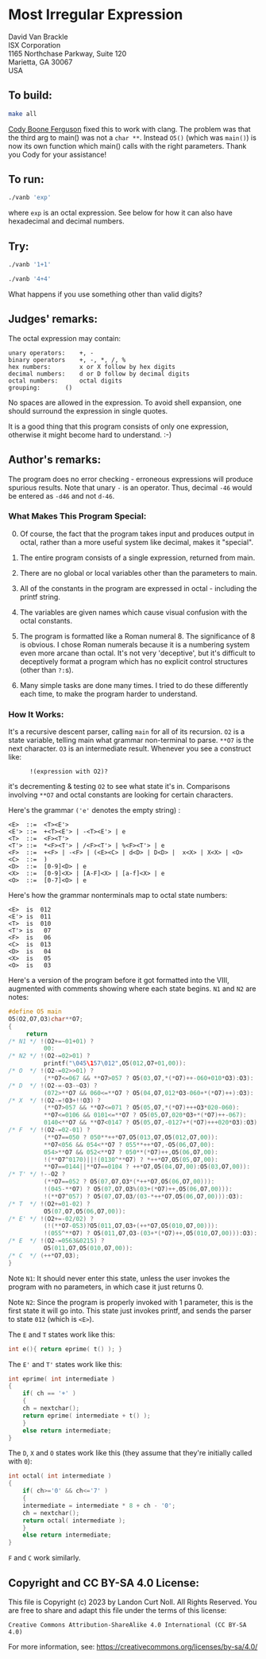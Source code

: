 # Most Irregular Expression

David Van Brackle  
ISX Corporation  
1165 Northchase Parkway, Suite 120  
Marietta, GA 30067  
USA  

## To build:

```sh
make all
```

[Cody Boone Ferguson](/winners.html#Cody_Boone_Ferguson) fixed this to work with
clang. The problem was that the third arg to main() was not a `char **`. Instead
`O5()` (which was `main()`) is now its own function which main() calls with the
right parameters. Thank you Cody for your assistance!


## To run:

```sh
./vanb 'exp'
```

where `exp` is an octal expression. See below for how it can also have
hexadecimal and decimal numbers.


## Try:

```sh
./vanb '1+1'

./vanb '4+4'
```

What happens if you use something other than valid digits?

## Judges' remarks:
    
The octal expression may contain:

```
unary operators:	+, -
binary operators	+, -, *, /, %
hex numbers:		x or X follow by hex digits
decimal numbers:	d or D follow by decimal digits
octal numbers:		octal digits
grouping:		()
```  

No spaces are allowed in the expression.  To avoid shell expansion,
one should surround the expression in single quotes.

It is a good thing that this program consists of only one
expression, otherwise it might become hard to understand.  :-)

## Author's remarks:

The program does no error checking - erroneous expressions will
produce spurious results. Note that unary `-` is an operator. Thus,
decimal `-46` would be entered as `-d46` and not `d-46`.

### What Makes This Program Special:

0. Of course, the fact that the program takes input and produces output in
octal, rather than a more useful system like decimal, makes it "special".

1. The entire program consists of a single expression, returned from main.

2. There are no global or local variables other than the parameters to main.

3. All of the constants in the program are expressed in octal - including the
printf string.

4. The variables are given names which cause visual confusion with the octal
constants.

5. The program is formatted like a Roman numeral 8. The significance of 8 is
obvious. I chose Roman numerals because it is a numbering system even more
arcane than octal. It's not very 'deceptive', but it's difficult to deceptively
format a program which has no explicit control structures (other than `?:`s).

6. Many simple tasks are done many times. I tried to do these differently each
time, to make the program harder to understand.

### How It Works:

It's a recursive descent parser, calling `main`
for all of its recursion. `O2` is a state variable, telling main
what grammar non-terminal to parse. `**O7` is the next character.
`O3` is an intermediate result. Whenever you see a construct like:

```
      !(expression with O2)?
```

it's decrementing & testing `O2` to see what state it's in. Comparisons
involving `**O7` and octal constants are looking for certain characters.

Here's the grammar `('e'` denotes the empty string) :


```
<E>  ::=  <T><E'>
<E'> ::=  +<T><E'> | -<T><E'> | e
<T>  ::=  <F><T'>
<T'> ::=  *<F><T'> | /<F><T'> | %<F><T'> | e
<F>  ::=  +<F> | -<F> | (<E><C> | d<D> | D<D> |  x<X> | X<X> | <O>
<C>  ::=  )
<D>  ::=  [0-9]<D> | e
<X>  ::=  [0-9]<X> | [A-F]<X> | [a-f]<X> | e
<O>  ::=  [0-7]<O> | e
```
    
Here's how the grammar nonterminals map to octal state numbers:

```
<E>  is  012
<E'> is  011
<T>  is  010
<T'> is   07
<F>  is   06
<C>  is  013
<D>  is   04
<X>  is   05
<O>  is   03
```

Here's a version of the program before it got formatted into the VIII,
augmented with comments showing where each state begins. `N1` and `N2` are
notes:

```c
#define O5 main
O5(O2,O7,O3)char**O7;
{
	 return
/* N1 */ !(O2+=~01+01) ? 
	      00:
/* N2 */ !(O2-=02>01) ? 
	      printf("\045\157\012",O5(012,O7+01,00)):
/* O  */ !(O2-=02>>01) ? 
	      (**O7<=067 && **O7>057 ? O5(03,O7,*(*O7)++-060+010*O3):O3):
/* D  */ !(O2-=-O3-~O3) ? 
	      (072>**O7 && 060<=**O7 ? O5(04,O7,012*O3-060+*(*O7)++):O3):
/* X  */ !(O2-=!O3+!!O3) ? 
	      (**O7>057 && **O7<=071 ? O5(05,O7,*(*O7)+++O3*020-060):
	      **O7<=0106 && 0101<=**O7 ? O5(05,O7,020*O3+*(*O7)++-067):
	      0140<**O7 && **O7<0147 ? O5(05,O7,-0127+*(*O7)+++020*O3):O3):
/* F  */ !(O2-=02-01) ? 
	      (**O7==050 ? 050**++*O7,O5(013,O7,O5(012,O7,00)):
	      **O7<056 && 054<**O7 ? 055**++*O7,-O5(06,O7,00):
	      054>**O7 && 052<**O7 ? 050**(*O7)++,O5(06,O7,00):
	      !(**O7^0170)||!(0130^**O7) ? *++*O7,O5(05,O7,00):
	      **O7==0144||**O7==0104 ? ++*O7,O5(04,O7,00):O5(03,O7,00)):
/* T' */ !--O2 ? 
	      (**O7==052 ? O5(07,O7,O3*(*++*O7,O5(06,O7,00))):
	      !(045-**O7) ? O5(07,O7,O3%(03+(*O7)++,O5(06,O7,00))):
	      !(**O7^057) ? O5(07,O7,O3/(03-*++*O7,O5(06,O7,00))):O3):
/* T  */ !(O2+=01-02) ? 
	      O5(07,O7,O5(06,O7,00)):
/* E' */ !(O2+=-02/02) ? 
	      (!(**O7-053)?O5(011,O7,O3+(++*O7,O5(010,O7,00))):
	      !(055^**O7) ? O5(011,O7,O3-(03+*(*O7)++,O5(010,O7,00))):O3):
/* E  */ !(O2-=0563&0215) ? 
	      O5(011,O7,O5(010,O7,00)):
/* C  */ (++*O7,O3);
}
```

Note `N1`: It should never enter this state, unless the user invokes the
program with no parameters, in which case it just returns 0.

Note `N2`: Since the program is properly invoked with 1 parameter, this is
the first state it will go into. This state just invokes
printf, and sends the parser to state `012` (which is `<E>`).

The `E` and `T` states work like this:

```c
int e(){ return eprime( t() ); }
```


The `E'` and `T'` states work like this:

```c
int eprime( int intermediate )
{
    if( ch == '+' )
    {
	ch = nextchar();
	return eprime( intermediate + t() );
    }
    else return intermediate;
}
```

The `D`, `X` and `O` states work like this (they assume that they're initially
called with `0`):

```c
int octal( int intermediate )
{
    if( ch>='0' && ch<='7' )
    {
	intermediate = intermediate * 8 + ch - '0';
	ch = nextchar();
	return octal( intermediate );
    }
    else return intermediate;
}

```

`F` and `C` work similarly.

## Copyright and CC BY-SA 4.0 License:

This file is Copyright (c) 2023 by Landon Curt Noll.  All Rights Reserved.
You are free to share and adapt this file under the terms of this license:

    Creative Commons Attribution-ShareAlike 4.0 International (CC BY-SA 4.0)

For more information, see: https://creativecommons.org/licenses/by-sa/4.0/
